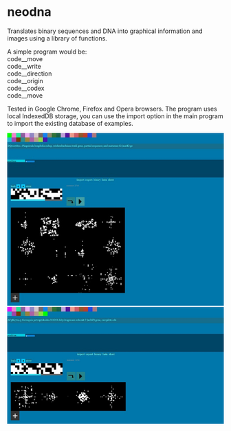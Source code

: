 # neodna
Translates binary sequences and DNA into graphical information and images using a library of functions.

A simple program would be:  
code__move  
code__write  
code__direction  
code__origin  
code__codex  
code__move

Tested in Google Chrome, Firefox and Opera browsers. The program uses local IndexedDB storage, you can use the import option in the main program to import the existing database of examples.

![Screenshot](ss.jpg)
![Screenshot](ss25052021.jpg)
